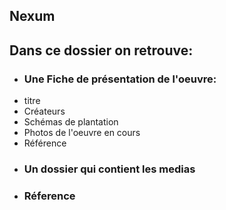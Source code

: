 ## Nexum

## Dans ce dossier on retrouve:
- ### Une Fiche de présentation de l'oeuvre:
-  titre
-  Créateurs 
-  Schémas de plantation 
-  Photos de l'oeuvre en cours
-  Référence
- ### Un dossier qui contient les medias 
-  ### Réference 

